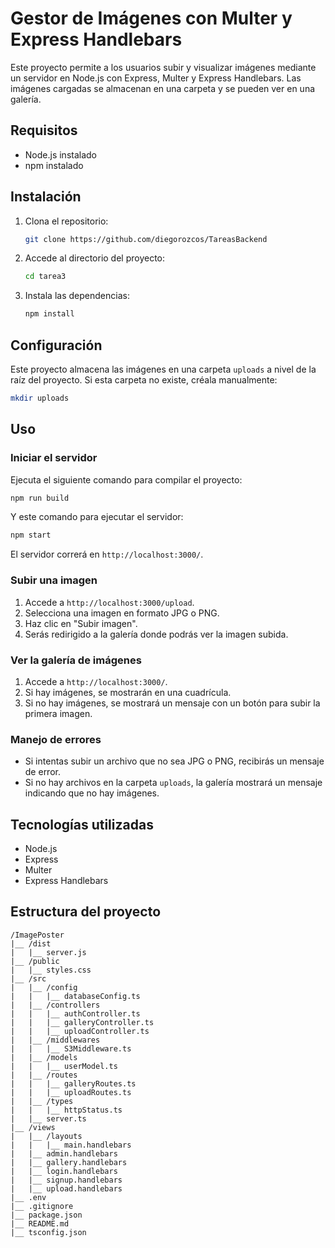 # Gestor de Imágenes con Multer y Express Handlebars

Este proyecto permite a los usuarios subir y visualizar imágenes mediante un servidor en Node.js con Express, Multer y Express Handlebars. Las imágenes cargadas se almacenan en una carpeta y se pueden ver en una galería.

## Requisitos

- Node.js instalado
- npm instalado

## Instalación

1. Clona el repositorio:
   ```sh
   git clone https://github.com/diegorozcos/TareasBackend
   ```

2. Accede al directorio del proyecto:
   ```sh
   cd tarea3
   ```

3. Instala las dependencias:
   ```sh
   npm install
   ```

## Configuración

Este proyecto almacena las imágenes en una carpeta `uploads` a nivel de la raíz del proyecto. Si esta carpeta no existe, créala manualmente:
   ```sh
   mkdir uploads
   ```

## Uso

### Iniciar el servidor
Ejecuta el siguiente comando para compilar el proyecto:
```sh
npm run build
```
Y este comando para ejecutar el servidor:
```sh
npm start
```
El servidor correrá en `http://localhost:3000/`.

### Subir una imagen
1. Accede a `http://localhost:3000/upload`.
2. Selecciona una imagen en formato JPG o PNG.
3. Haz clic en "Subir imagen".
4. Serás redirigido a la galería donde podrás ver la imagen subida.

### Ver la galería de imágenes
1. Accede a `http://localhost:3000/`.
2. Si hay imágenes, se mostrarán en una cuadrícula.
3. Si no hay imágenes, se mostrará un mensaje con un botón para subir la primera imagen.

### Manejo de errores
- Si intentas subir un archivo que no sea JPG o PNG, recibirás un mensaje de error.
- Si no hay archivos en la carpeta `uploads`, la galería mostrará un mensaje indicando que no hay imágenes.

## Tecnologías utilizadas

- Node.js
- Express
- Multer
- Express Handlebars

## Estructura del proyecto
```
/ImagePoster
|__ /dist
|   |__ server.js
|__ /public
|   |__ styles.css
|__ /src
|   |__ /config
|   |   |__ databaseConfig.ts
|   |__ /controllers
|   |   |__ authController.ts
|   |   |__ galleryController.ts
|   |   |__ uploadController.ts
|   |__ /middlewares
|   |   |__ S3Middleware.ts
|   |__ /models
|   |   |__ userModel.ts
|   |__ /routes
|   |   |__ galleryRoutes.ts
|   |   |__ uploadRoutes.ts
|   |__ /types
|   |   |__ httpStatus.ts
|   |__ server.ts
|__ /views
|   |__ /layouts
|   |   |__ main.handlebars
|   |__ admin.handlebars
|   |__ gallery.handlebars
|   |__ login.handlebars
|   |__ signup.handlebars
|   |__ upload.handlebars
|__ .env
|__ .gitignore
|__ package.json
|__ README.md
|__ tsconfig.json
```